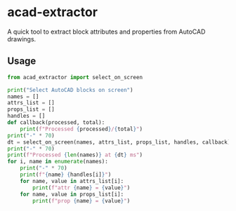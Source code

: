 # acad-extractor

A quick tool to extract block attributes and properties from AutoCAD drawings.

## Usage

```python
from acad_extractor import select_on_screen

print("Select AutoCAD blocks on screen")
names = []
attrs_list = []
props_list = []
handles = []
def callback(processed, total):
    print(f"Processed {processed}/{total}")
print("-" * 70)
dt = select_on_screen(names, attrs_list, props_list, handles, callback)
print("-" * 70)
print(f"Processed {len(names)} at {dt} ms")
for i, name in enumerate(names):
    print("-" * 70)
    print(f"{name} {handles[i]}")
    for name, value in attrs_list[i]:
        print(f"attr {name} = {value}")
    for name, value in props_list[i]:
        print(f"prop {name} = {value}")
```
